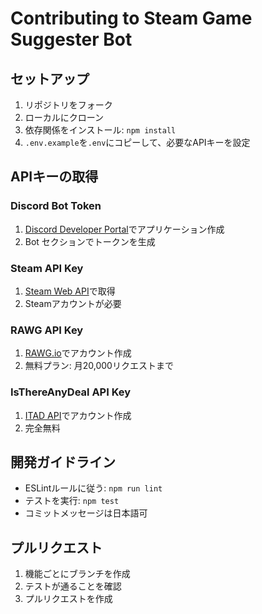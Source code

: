 # Contributing to Steam Game Suggester Bot

## セットアップ

1. リポジトリをフォーク
2. ローカルにクローン
3. 依存関係をインストール: `npm install`
4. `.env.example`を`.env`にコピーして、必要なAPIキーを設定

## APIキーの取得

### Discord Bot Token
1. [Discord Developer Portal](https://discord.com/developers/applications)でアプリケーション作成
2. Bot セクションでトークンを生成

### Steam API Key
1. [Steam Web API](https://steamcommunity.com/dev/apikey)で取得
2. Steamアカウントが必要

### RAWG API Key
1. [RAWG.io](https://rawg.io/apidocs)でアカウント作成
2. 無料プラン: 月20,000リクエストまで

### IsThereAnyDeal API Key
1. [ITAD API](https://isthereanydeal.com/api/)でアカウント作成
2. 完全無料

## 開発ガイドライン

- ESLintルールに従う: `npm run lint`
- テストを実行: `npm test`
- コミットメッセージは日本語可

## プルリクエスト

1. 機能ごとにブランチを作成
2. テストが通ることを確認
3. プルリクエストを作成